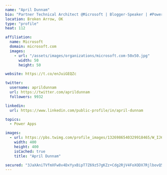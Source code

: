```yaml
---
name: "April Dunnam"
bio: "Partner Technical Architect @Microsoft | Blogger-Speaker | #PowerApps, #PowerAutomate, #Office365, #SharePoint | #WIT | #Karaoke Queen"
location: Broken Arrow, OK
type: "profile"
heat: 112

affiliation:
  name: Microsoft
  domain: microsoft.com
  images:
    - url: "/assets/images/organizations/microsoft.com-50x50.jpg"
      width: 50
      height: 50

website: https://t.co/enJuiGEQZc

twitter:
  username: aprildunnam
  url: https://twitter.com/aprildunnam
  followers: 9932

linkedin:
  url: https://www.linkedin.com/public-profile/in/april-dunnam

topics:
  - Power Apps

images:
  - url: https://pbs.twimg.com/profile_images/1326986540329918465/W_IJ6Ih2_400x400.jpg
    width: 400
    height: 400
    isCached: true
    title: "April Dunnam"

secured: "3JaXAniTVfmXFw8v4DxYyxBipT7Z69z57gKZz+Cdg2RjV4FoXODX7RjlbovQ5AMZtufZB1P3q/otIz71qSKfh4L3682TRmo+t2cdbXVn+3K7lMr2wX0AqZqNy1bx9A0JD54DJ2ep7ivcs95c+s7gVhZbQjTK+R0QytepEh+xf+Y+QaJWyjHx42pahRHkmTjn3vuGZkKFOz3CAXJsGFRTRT3N2+un8M+hcbg8A2Y9SzH+uzmswprnflJYhPeEI8JFsCL/6BlkummDWmolhFREvx0GQH0Yyo37QdghqKk4EvrvyWraQjlnMqbWiMofHJHHLIeDBNzkWn3TvlkaOQWqEOAWDSWWwUzrUBzpMI2zFRcH31+0QfWmueawE3VjRG6KgGaEozKhiJgXLHs5SNucFQ37jPBBfN1f3yDQbr9T0QQ=;4OqYLkeSCeoOwMUOYBnFuQ=="
---
```


